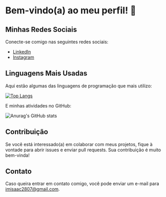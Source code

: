 # Bem-vindo(a) ao meu perfil! 👋

## Minhas Redes Sociais

Conecte-se comigo nas seguintes redes sociais:

- [LinkedIn](https://www.linkedin.com/in/isaac-finotti/)
- [Instagram](https://www.instagram.com/isaac_finotti/)

## Linguagens Mais Usadas

Aqui estão algumas das linguagens de programação que mais utilizo:

[![Top Langs](https://github-readme-stats.vercel.app/api/top-langs/?username=IFinotti)](https://github.com/IFinotti/github-readme-stats)

E minhas atividades no GitHub:

![Anurag's GitHub stats](https://github-readme-stats.vercel.app/api?username=IFinotti&hide=contribs,prs)

## Contribuição

Se você está interessado(a) em colaborar com meus projetos, fique à vontade para abrir issues e enviar pull requests. Sua contribuição é muito bem-vinda!

## Contato

Caso queira entrar em contato comigo, você pode enviar um e-mail para [imisaac2807@gmail.com](mailto:imisaac2807@gmail.com).
